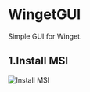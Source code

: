 ﻿# WingetGUI

Simple GUI for Winget.

1.Install MSI 
------------
![Install MSI](https://user-images.githubusercontent.com/43472567/173561782-4e093bdd-c067-4a11-9ff7-fac374cc191b.png)


